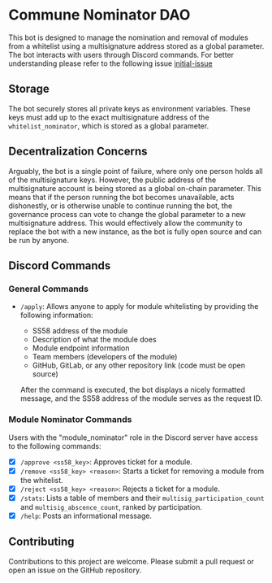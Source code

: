 # Commune Nominator DAO

This bot is designed to manage the nomination and removal of modules from a whitelist using a multisignature address stored as a global parameter. The bot interacts with users through Discord commands. For better understanding please refer to the following issue [initial-issue](https://github.com/agicommies/subspace-network/issues/40)

## Storage

The bot securely stores all private keys as environment variables. These keys must add up to the exact multisignature address of the `whitelist_nominator`, which is stored as a global parameter.

## Decentralization Concerns

Arguably, the bot is a single point of failure, where only one person holds all of the multisignature keys. However, the public address of the multisignature account is being stored as a global on-chain parameter. This means that if the person running the bot becomes unavailable, acts dishonestly, or is otherwise unable to continue running the bot, the governance process can vote to change the global parameter to a new multisignature address. This would effectively allow the community to replace the bot with a new instance, as the bot is fully open source and can be run by anyone.

## Discord Commands

### General Commands

- `/apply`: Allows anyone to apply for module whitelisting by providing the following information:
  - SS58 address of the module
  - Description of what the module does
  - Module endpoint information
  - Team members (developers of the module)
  - GitHub, GitLab, or any other repository link (code must be open source)

  After the command is executed, the bot displays a nicely formatted message, and the SS58 address of the module serves as the request ID.

### Module Nominator Commands

Users with the "module_nominator" role in the Discord server have access to the following commands:

- [x] `/approve <ss58_key>`: Approves ticket for a module.
- [x] `/remove <ss58_key> <reason>`: Starts a ticket for removing a module from the whitelist.
- [x] `/reject <ss58_key> <reason>`: Rejects a ticket for a module.
- [x] `/stats`: Lists a table of members and their `multisig_participation_count` and `multisig_abscence_count`, ranked by participation.
- [x] `/help`: Posts an informational message.

## Contributing

Contributions to this project are welcome. Please submit a pull request or open an issue on the GitHub repository.